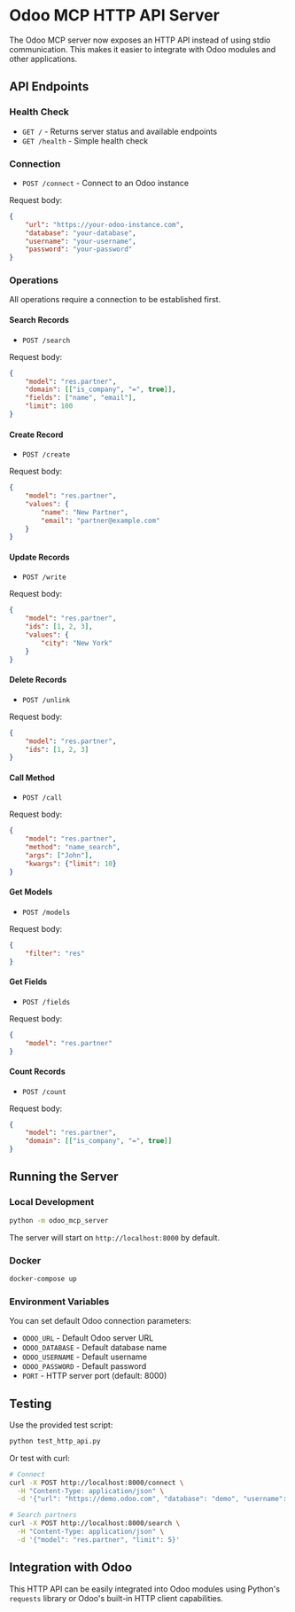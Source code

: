 # Odoo MCP HTTP API Server

The Odoo MCP server now exposes an HTTP API instead of using stdio communication. This makes it easier to integrate with Odoo modules and other applications.

## API Endpoints

### Health Check
- `GET /` - Returns server status and available endpoints
- `GET /health` - Simple health check

### Connection
- `POST /connect` - Connect to an Odoo instance

Request body:
```json
{
    "url": "https://your-odoo-instance.com",
    "database": "your-database",
    "username": "your-username",
    "password": "your-password"
}
```

### Operations

All operations require a connection to be established first.

#### Search Records
- `POST /search`

Request body:
```json
{
    "model": "res.partner",
    "domain": [["is_company", "=", true]],
    "fields": ["name", "email"],
    "limit": 100
}
```

#### Create Record
- `POST /create`

Request body:
```json
{
    "model": "res.partner",
    "values": {
        "name": "New Partner",
        "email": "partner@example.com"
    }
}
```

#### Update Records
- `POST /write`

Request body:
```json
{
    "model": "res.partner",
    "ids": [1, 2, 3],
    "values": {
        "city": "New York"
    }
}
```

#### Delete Records
- `POST /unlink`

Request body:
```json
{
    "model": "res.partner",
    "ids": [1, 2, 3]
}
```

#### Call Method
- `POST /call`

Request body:
```json
{
    "model": "res.partner",
    "method": "name_search",
    "args": ["John"],
    "kwargs": {"limit": 10}
}
```

#### Get Models
- `POST /models`

Request body:
```json
{
    "filter": "res"
}
```

#### Get Fields
- `POST /fields`

Request body:
```json
{
    "model": "res.partner"
}
```

#### Count Records
- `POST /count`

Request body:
```json
{
    "model": "res.partner",
    "domain": [["is_company", "=", true]]
}
```

## Running the Server

### Local Development
```bash
python -m odoo_mcp_server
```

The server will start on `http://localhost:8000` by default.

### Docker
```bash
docker-compose up
```

### Environment Variables

You can set default Odoo connection parameters:
- `ODOO_URL` - Default Odoo server URL
- `ODOO_DATABASE` - Default database name
- `ODOO_USERNAME` - Default username
- `ODOO_PASSWORD` - Default password
- `PORT` - HTTP server port (default: 8000)

## Testing

Use the provided test script:
```bash
python test_http_api.py
```

Or test with curl:
```bash
# Connect
curl -X POST http://localhost:8000/connect \
  -H "Content-Type: application/json" \
  -d '{"url": "https://demo.odoo.com", "database": "demo", "username": "demo", "password": "demo"}'

# Search partners
curl -X POST http://localhost:8000/search \
  -H "Content-Type: application/json" \
  -d '{"model": "res.partner", "limit": 5}'
```

## Integration with Odoo

This HTTP API can be easily integrated into Odoo modules using Python's `requests` library or Odoo's built-in HTTP client capabilities.